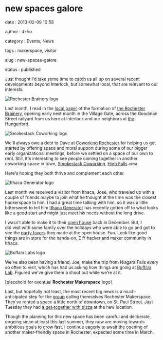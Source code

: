 new spaces galore
=================

date
:   2013-02-09 10:58

author
:   dzho

category
:   Events, News

tags
:   makerspace, visitor

slug
:   new-spaces-galore

status
:   published

Just thought I'd take some time to catch us all up on several recent
developments beyond Interlock, but somewhat local, that are relevant to
our interests.

![Rochester Brainery
logo](http://interlockroc.wpengine.com/wp-content/uploads/2013/02/brainery-third.png)

Last month, I read in the [local
paper](http://www.democratandchronicle.com/article/20130109/HER_GETTING_AHEAD/301090001/Rochester-Brainery)
of the formation of [the Rochester
Brainery](http://rochesterbrainery.com/), opening early next month in
the Village Gate, across the Goodman Street railyard from us here at
Interlock and our neighbors at [the
Hungerford](http://thehungerford.com/).

![Smokestack Coworking
logo](http://interlockroc.wpengine.com/wp-content/uploads/2013/02/smokestackcowork.png)

We'll always owe a debt to Dave at [Coworking
Rochester](http://www.coworkingrochester.com/) for helping us get
started by offering space and moral support during some of our bigger
early organizational meetings, before we settled on a space of our own
to rent. Still, it's interesting to see people coming together in
another coworking space in town, [Smokestack
Coworking](http://smokestackcowork.com/), [High
Falls](http://rocwiki.org/High_Falls) area.

Here's hoping they both thrive and complement each other.

![Ithaca Generator
logo](http://interlockroc.wpengine.com/wp-content/uploads/2013/02/robotic-logo-like2.png)

Last month we received a visitor from Ithaca, José, who traveled up with
a couple of friends maybe to join what he thought at the time was the
closest hackerspace to him. I had a great time talking with him, so it
was a little bittersweet to tell him [Ithaca
Generator](http://ithacagenerator.org/) has recently gotten off to what
looks like a good start and might just meet his needs without the long
drive.

I wasn't able to make it to their [open
house](http://ithacagenerator.org/events/open-house/) back in December.
But, I\
did visit with some family over the holidays who were able to go and got
to see the [party
favors](http://www.evilmadscientist.com/2008/edge-lit-holiday-cards/)
they made at the open house. Fun. Look like good things are in store for
the hands-on, DIY hacker and maker community in Ithaca.

![Buffalo Labs
logo](http://interlockroc.wpengine.com/wp-content/uploads/2013/02/buffalo-lab.png)

We've also been having a friend, Joe, make the trip from Niagara Falls
every so often to visit, which has had us asking how things are going at
[Buffalo Lab](http://www.buffalolab.org/blog/). Figured we've give them
a shout out while we're at it.

[placehold for eventual **Rochester Makerspace** logo]

Last, but hopefully not least, the most recent big news is a
much-anticipated step for the
[group](http://www.rochestermakerspace.org/) calling themselves
Rochester Makerspace. They've rented a space a little north of downtown,
on St. Paul Street. Just Tuesday they had [a get-together with
pizza](http://www.rochestermakerspace.org/tuesday-meeting-reminder-pizza-0205/)
at the new location.

Though the planning for this new space has been careful and deliberate,
ongoing since at least this last summer, they now are moving towards
ambitious goals to grow fast. I continue eagerly to await the opening of
another maker-friendly space in Rochester, expected some time in March.
